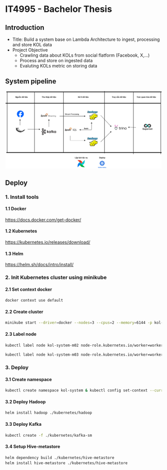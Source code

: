 # IT4995 - Bachelor Thesis

## Introduction

- Title: Build a system base on Lambda Architecture to ingest, processing and store KOL data
- Project Objective
  - Crawling data about KOLs from social flatform (Facebook, X,...)
  - Process and store on ingested data
  - Evaluting KOLs metric on storing data

## System pipeline

![Luồng xử lí dữ liệu](https://github.com/iammhiru/Evaluating-KOLs-Quality/blob/master/picture/LambdaArchitecture.drawio.png)

## Deploy

### 1. Install tools

#### 1.1  Docker  

<https://docs.docker.com/get-docker/>

#### 1.2 Kubernetes

<https://kubernetes.io/releases/download/>

#### 1.3 Helm

<https://helm.sh/docs/intro/install/>

### 2. Init Kubernetes cluster using minikube

#### 2.1 Set context docker

```sh
docker context use default
```

#### 2.2 Create cluster

```sh
minikube start --driver=docker --nodes=3 --cpus=2 --memory=6144 -p kol-system
```

#### 2.3 Label node

```sh
kubectl label node kol-system-m02 node-role.kubernetes.io/worker=worker & kubectl label nodes kol-system-m02 role=worker
```

```sh
kubectl label node kol-system-m03 node-role.kubernetes.io/worker=worker & kubectl label nodes kol-system-m03 role=worker
```

### 3. Deploy

#### 3.1 Create namespace

```sh
kubectl create namespace kol-system & kubectl config set-context --current --namespace=kol-system
```

#### 3.2 Deploy Hadoop

```sh
helm install hadoop ./kubernetes/hadoop
```

#### 3.3 Deploy Kafka

```sh
kubectl create -f ./kubernetes/kafka-sm
```

#### 3.4 Setup Hive-metastore

```sh
helm dependency build ./kubernetes/hive-metastore
helm install hive-metastore ./kubernetes/hive-metastore
```
